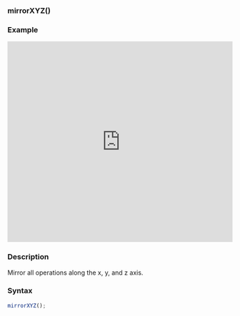 ### mirrorXYZ()

### Example

<iframe width="100%" height="450px" src="https://shader-park.appspot.com/sculpture/-LjxP07okb4EhK-ppzpt?example=true&embed=true" frameborder="0"></iframe>

### Description
Mirror all operations along the x, y, and z axis.

### Syntax
```js
mirrorXYZ();
```